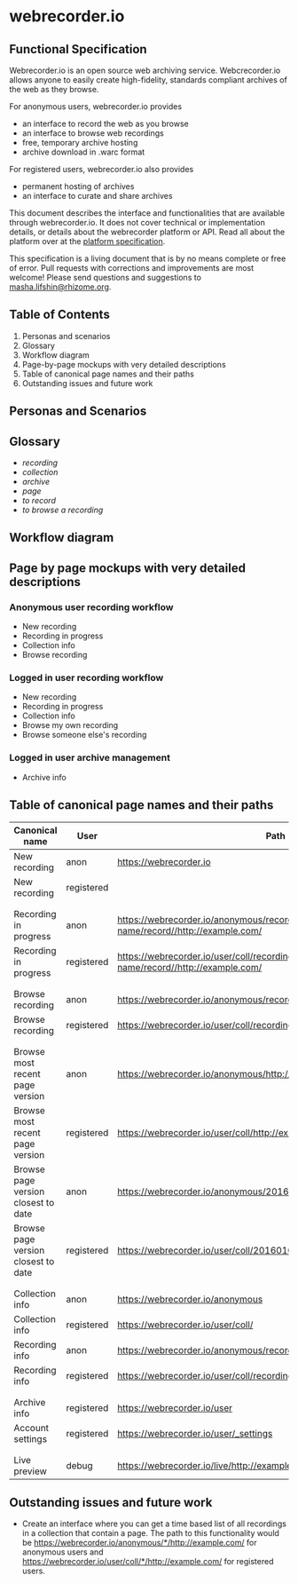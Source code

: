 # webrecorder.io 
## Functional Specification

Webrecorder.io is an open source web archiving service.  Webcrecorder.io allows anyone to easily create high-fidelity, standards compliant archives of the web as they browse.  

For anonymous users, webrecorder.io provides
- an interface to record the web as you browse
- an interface to browse web recordings
- free, temporary archive hosting
- archive download in .warc format

For registered users, webrecorder.io also provides 
- permanent hosting of archives
- an interface to curate and share archives 

This document describes the interface and functionalities that are available through webrecorder.io.  It does not cover technical or implementation details, or details about the webrecorder platform or API.  Read all about the platform over at the [platform specification](http://github.com/webrecorder/platform-spec).  

This specification is a living document that is by no means complete or free of error.  Pull requests with corrections and improvements are most welcome!  Please send questions and suggestions to masha.lifshin@rhizome.org. 


## Table of Contents

1. Personas and scenarios
1. Glossary
1. Workflow diagram
1. Page-by-page mockups with very detailed descriptions
1. Table of canonical page names and their paths
1. Outstanding issues and future work


## Personas and Scenarios

## Glossary

- *recording*
- *collection*
- *archive*
- *page*
- *to record*
- *to browse a recording*

## Workflow diagram


## Page by page mockups with very detailed descriptions

### Anonymous user recording workflow
- New recording
- Recording in progress
- Collection info
- Browse recording

### Logged in user recording workflow
- New recording
- Recording in progress
- Collection info
- Browse my own recording 
- Browse someone else's recording

### Logged in user archive management
- Archive info

## Table of canonical page names and their paths

Canonical name | User | Path
---------------|------|----------
New recording | anon |   https://webrecorder.io
New recording | registered | 
| | |
| | |
Recording in progress | anon | https://webrecorder.io/anonymous/recording-name/record//http://example.com/
Recording in progress | registered | https://webrecorder.io/user/coll/recording-name/record//http://example.com/
| | |
| | |
Browse recording | anon | https://webrecorder.io/anonymous/recording-name//http://example.com/
Browse recording | registered | https://webrecorder.io/user/coll/recording-name/http://example.com/
| | |
| | |
Browse most recent page version | anon | https://webrecorder.io/anonymous/http://example.com/
Browse most recent page version  | registered | https://webrecorder.io/user/coll/http://example.com/
Browse page version closest to date | anon | https://webrecorder.io/anonymous/20160101000000/http://example.com/
Browse page version closest to date | registered | https://webrecorder.io/user/coll/20160101000000/http://example.com/
| | |
| | |
Collection info |  anon |  https://webrecorder.io/anonymous
Collection info | registered | https://webrecorder.io/user/coll/
Recording info | anon | https://webrecorder.io/anonymous/recording-name  
Recording info | registered | https://webrecorder.io/user/coll/recording-name 
| | |
| | |
Archive info | registered | https://webrecorder.io/user
Account settings | registered | https://webrecorder.io/user/_settings
| | |
| | |
Live preview | debug | https://webrecorder.io/live/http://example.com/

## Outstanding issues and future work

- Create an interface where you can get a time based list of all recordings in a collection that contain a page.  The path to this functionality would be https://webrecorder.io/anonymous/*/http://example.com/ for anonymous users and https://webrecorder.io/user/coll/*/http://example.com/ for registered users.
